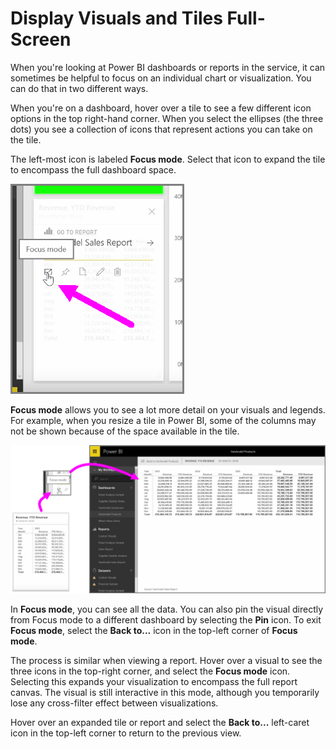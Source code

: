 <properties
   pageTitle="Display visuals and tiles full-screen"
   description="Get a big view of select report visuals and dashboard tiles"
   services="powerbi"
   documentationCenter=""
   authors="davidiseminger"
   manager="mblythe"
   backup=""
   editor=""
   tags=""
   qualityFocus="no"
   qualityDate=""
   featuredVideoId="LoApjhwTse0"
   featuredVideoThumb=""
   courseDuration="4m"/>

<tags
   ms.service="powerbi"
   ms.devlang="NA"
   ms.topic="get-started-article"
   ms.tgt_pltfrm="NA"
   ms.workload="powerbi"
   ms.date="10/12/2016"
   ms.author="davidi"/>

# Display Visuals and Tiles Full-Screen

When you're looking at Power BI dashboards or reports in the service, it can sometimes be helpful to focus on an individual chart or visualization. You can do that in two different ways.

When you're on a dashboard, hover over a tile to see a few different icon options in the top right-hand corner. When you select the ellipses (the three dots) you see a collection of icons that represent actions you can take on the tile.

The left-most icon is labeled <bpt id="p1">**</bpt>Focus mode<ept id="p1">**</ept>. Select that icon to expand the tile to encompass the full dashboard space.

![](media/powerbi-learning-4-4b-display-visuals-tiles-fullscreen/4-4b_1.png)

<bpt id="p1">**</bpt>Focus mode<ept id="p1">**</ept> allows you to see a lot more detail on your visuals and legends. For example, when you resize a tile in Power BI, some of the columns may not be shown because of the space available in the tile.

![](media/powerbi-learning-4-4b-display-visuals-tiles-fullscreen/4-4b_2.png)

In <bpt id="p1">**</bpt>Focus mode<ept id="p1">**</ept>, you can see all the data. You can also pin the visual directly from Focus mode to a different dashboard by selecting the <bpt id="p1">**</bpt>Pin<ept id="p1">**</ept> icon. To exit <bpt id="p1">**</bpt>Focus mode<ept id="p1">**</ept>, select the <bpt id="p2">**</bpt>Back to...<ept id="p2">**</ept> icon in the top-left corner of <bpt id="p3">**</bpt>Focus mode<ept id="p3">**</ept>.

The process is similar when viewing a report. Hover over a visual to see the three icons in the top-right corner, and select the <bpt id="p1">**</bpt>Focus mode<ept id="p1">**</ept> icon. Selecting this expands your visualization to encompass the full report canvas. The visual is still interactive in this mode, although you temporarily lose any cross-filter effect between visualizations.

Hover over an expanded tile or report and select the <bpt id="p1">**</bpt>Back to...<ept id="p1">**</ept> left-caret icon in the top-left corner to return to the previous view.
